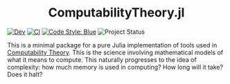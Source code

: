 <h1 align="center">
    ComputabilityTheory.jl
</h1>


<!-- [![Stable](https://img.shields.io/badge/docs-stable-blue.svg)](https://jakewilliami.github.io/ComputabilityTheory.jl/stable) -->
[![Dev](https://img.shields.io/badge/docs-dev-blue.svg)](https://jakewilliami.github.io/ComputabilityTheory.jl/dev)
[![CI](https://github.com/invenia/PkgTemplates.jl/workflows/CI/badge.svg)](https://github.com/jakewilliami/ComputabilityTheory.jl/actions?query=workflow%3ACI)
[![Code Style: Blue](https://img.shields.io/badge/code%20style-blue-4495d1.svg)](https://github.com/invenia/BlueStyle)
![Project Status](https://img.shields.io/badge/status-maturing-green)


This is a minimal package for a pure Julia implementation of tools used in [Computability Theory](https://en.wikipedia.org/wiki/Computability_theory).  This is the science involving mathematical models of what it means to compute.  This naturally progresses to the idea of complexity: how much memory is used in computing?  How long will it take?  Does it halt?

